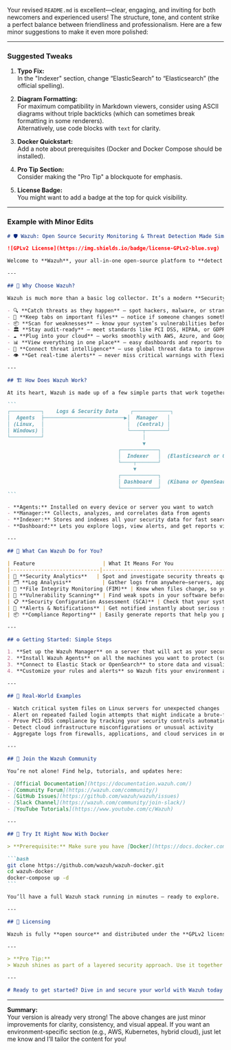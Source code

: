 Your revised `README.md` is excellent—clear, engaging, and inviting for both newcomers and experienced users! The structure, tone, and content strike a perfect balance between friendliness and professionalism. Here are a few minor suggestions to make it even more polished:

---

### Suggested Tweaks

1. **Typo Fix:**  
   In the "Indexer" section, change “ElasticSearch” to “Elasticsearch” (the official spelling).

2. **Diagram Formatting:**  
   For maximum compatibility in Markdown viewers, consider using ASCII diagrams without triple backticks (which can sometimes break formatting in some renderers).  
   Alternatively, use code blocks with `text` for clarity.

3. **Docker Quickstart:**  
   Add a note about prerequisites (Docker and Docker Compose should be installed).

4. **Pro Tip Section:**  
   Consider making the "Pro Tip" a blockquote for emphasis.

5. **License Badge:**  
   You might want to add a badge at the top for quick visibility.

---

### Example with Minor Edits

````markdown
# 🛡️ Wazuh: Open Source Security Monitoring & Threat Detection Made Simple

![GPLv2 License](https://img.shields.io/badge/license-GPLv2-blue.svg)

Welcome to **Wazuh**, your all-in-one open-source platform to **detect threats**, **monitor security**, and **stay compliant** — whether you manage just a few computers or a massive cloud environment. Think of Wazuh as your security watchdog that never sleeps, always watching and alerting you to keep your systems safe.

---

## 🚀 Why Choose Wazuh?

Wazuh is much more than a basic log collector. It’s a modern **Security Information and Event Management (SIEM)** tool, packed with features that help you:

- 🔍 **Catch threats as they happen** — spot hackers, malware, or strange activity right away  
- 📁 **Keep tabs on important files** — notice if someone changes something they shouldn’t  
- 📦 **Scan for weaknesses** — know your system’s vulnerabilities before attackers do  
- 🏛 **Stay audit-ready** — meet standards like PCI DSS, HIPAA, or GDPR with built-in checks  
- ☁️ **Plug into your cloud** — works smoothly with AWS, Azure, and Google Cloud  
- 📊 **View everything in one place** — easy dashboards and reports to understand your security posture  
- 🧠 **Connect threat intelligence** — use global threat data to improve your defense  
- 👁️ **Get real-time alerts** — never miss critical warnings with flexible notifications  

---

## 🏗️ How Does Wazuh Work?

At its heart, Wazuh is made up of a few simple parts that work together:

```
┌──────────┐    Logs & Security Data    ┌────────────┐
│  Agents  ├──────────────────────────▶│  Manager   │
│ (Linux,  │                           │  (Central) │
│ Windows) │                           └────┬───────┘
└──────────┘                                │
                                            ▼
                                    ┌────────────┐
                                    │  Indexer   │  (Elasticsearch or OpenSearch)
                                    └────┬───────┘
                                         ▼
                                    ┌────────────┐
                                    │ Dashboard  │  (Kibana or OpenSearch Dashboards)
                                    └────────────┘
```

- **Agents:** Installed on every device or server you want to watch  
- **Manager:** Collects, analyzes, and correlates data from agents  
- **Indexer:** Stores and indexes all your security data for fast searches  
- **Dashboard:** Lets you explore logs, view alerts, and get reports visually  

---

## 🧰 What Can Wazuh Do for You?

| Feature                      | What It Means For You                         |
|-----------------------------|----------------------------------------------|
| 🔐 **Security Analytics**   | Spot and investigate security threats quickly |
| 🗂 **Log Analysis**          | Gather logs from anywhere—servers, apps, firewalls—and make sense of them |
| 🧬 **File Integrity Monitoring (FIM)** | Know when files change, so you can catch tampering or mistakes early |
| 🧪 **Vulnerability Scanning** | Find weak spots in your software before attackers do |
| 📋 **Security Configuration Assessment (SCA)** | Check that your systems follow security best practices and policies |
| 🔔 **Alerts & Notifications** | Get notified instantly about serious security issues |
| 📦 **Compliance Reporting** | Easily generate reports that help you pass audits and meet regulations |

---

## ⚙️ Getting Started: Simple Steps

1. **Set up the Wazuh Manager** on a server that will act as your security hub  
2. **Install Wazuh Agents** on all the machines you want to protect (supports Linux, Windows, macOS)  
3. **Connect to Elastic Stack or OpenSearch** to store data and visualize it  
4. **Customize your rules and alerts** so Wazuh fits your environment and priorities  

---

## 📘 Real-World Examples

- Watch critical system files on Linux servers for unexpected changes  
- Alert on repeated failed login attempts that might indicate a brute-force attack  
- Prove PCI-DSS compliance by tracking your security controls automatically  
- Detect cloud infrastructure misconfigurations or unusual activity  
- Aggregate logs from firewalls, applications, and cloud services in one place  

---

## 💬 Join the Wazuh Community

You’re not alone! Find help, tutorials, and updates here:

- [Official Documentation](https://documentation.wazuh.com/)  
- [Community Forum](https://wazuh.com/community/)  
- [GitHub Issues](https://github.com/wazuh/wazuh/issues)  
- [Slack Channel](https://wazuh.com/community/join-slack/)  
- [YouTube Tutorials](https://www.youtube.com/c/Wazuh)  

---

## 🧪 Try It Right Now With Docker

> **Prerequisite:** Make sure you have [Docker](https://docs.docker.com/get-docker/) and [Docker Compose](https://docs.docker.com/compose/install/) installed.

```bash
git clone https://github.com/wazuh/wazuh-docker.git
cd wazuh-docker
docker-compose up -d
```

You’ll have a full Wazuh stack running in minutes — ready to explore.

---

## 📝 Licensing

Wazuh is fully **open source** and distributed under the **GPLv2 license**. No cost, no vendor lock-in.

---

> **Pro Tip:**  
> Wazuh shines as part of a layered security approach. Use it together with endpoint protection, network firewalls, and threat intelligence feeds to build a strong defense that’s greater than the sum of its parts.

---

# Ready to get started? Dive in and secure your world with Wazuh today!
````

---

**Summary:**  
Your version is already very strong! The above changes are just minor improvements for clarity, consistency, and visual appeal. If you want an environment-specific section (e.g., AWS, Kubernetes, hybrid cloud), just let me know and I’ll tailor the content for you!
